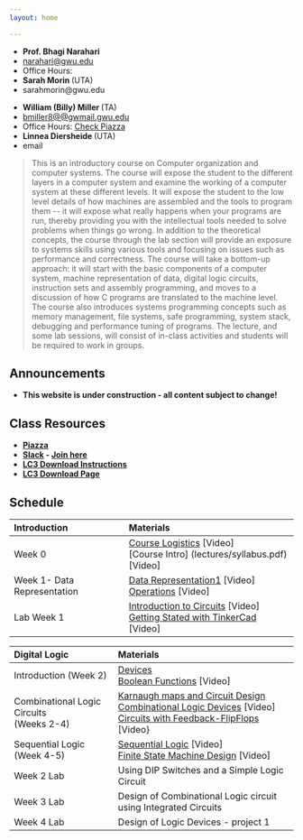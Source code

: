 ```yaml
---
layout: home

---
```

<div class="wrapper" markdown="0"><div class="footer-col-wrapper">
<div class="footer-col two-col-1">
    <ul class="contact-list">
        <li><b>Prof. Bhagi Narahari</b></li>
        <li><a href="mailto:narahari@gwu.edu">narahari@gwu.edu</a></li>
        <li>Office Hours: </li>
        <li><b> Sarah Morin  </b> (UTA) </li>
        <li> sarahmorin@gwu.edu </li>
    </ul>
</div>
<div class="footer-col two-col-2">
    <ul class="contact-list">
        <li><b>William (Billy) Miller </b> (TA)</li>
        <li><a href="mailto:bmiller8@gwmail.gwu.edu">bmiller8@@gwmail.gwu.edu</a> </li>
        <li>Office Hours: <a href="https://piazza.com/gwu/">Check Piazza</a></li>
        <li><b> Linnea Diersheide </b> (UTA) </li>
        <li> email </li>
      </ul>
</div>
</div>
</div>


> This is an introductory course on Computer organization and computer systems. The  course will expose the student to the different layers in a computer system and examine the working of a computer system at these different levels. It will expose the student to the low level details of how machines are assembled and the tools to program them -- it will expose what really happens when your programs are run, thereby providing you with the intellectual tools needed to solve problems when things go wrong. In addition to the theoretical concepts, the course through the lab section will provide an exposure to systems skills using various tools and focusing on issues such as performance and correctness. The course will take a bottom-up approach: it will start with the basic components of a computer system, machine representation of data, digital logic circuits, instruction sets and assembly programming, and moves to a discussion of how C programs are translated to the machine level. The course also introduces systems programming concepts such as memory management, file systems, safe programming, system stack, debugging and performance tuning of programs. The lecture, and some lab sessions, will consist of in-class activities and students will be required to work in groups.




## Announcements ##
  - <b>This website is under construction - all content subject to change!<b>

## Class Resources ##
  - [Piazza]()
  - [Slack]() - [Join here]()
  - [LC3 Download Instructions](https://github.com/chiragsakhuja/lc3tools/blob/master/docs/DownloadingAndInstalling.pdf)
  - [LC3 Download Page](https://github.com/chiragsakhuja/lc3tools/releases)

## Schedule  ##

<div style="font-size:90%">

| Introduction  | Materials 
| :--- |:---  |
| Week 0  |  [Course Logistics](lectures/logistics.pdf) [Video]<br> [Course Intro] (lectures/syllabus.pdf) [Video]|  
| Week 1- Data Representation  | [Data Representation1](lectures/datarep1.pdf) [Video] <br> [Operations](lectures/datarep2.pdf) [Video]| 
| Lab Week 1  | [Introduction to Circuits](lectures/ohmslaw.pdf) [Video] <br> [Getting Stated with TinkerCad](lectures/lab1.pdf) [Video]| 

| Digital Logic  | Materials 
| :--- |:---  |
| Introduction (Week 2)  |  [Devices](lectures/transistor-gates.pdf)<br> [Boolean Functions](lectures/logic1.pdf) [Video]|  
| Combinational Logic Circuits <br> (Weeks 2-4)  | [Karnaugh maps and Circuit Design](lectures/Kmaps.pdf) <br> [Combinational Logic Devices](lectures/logic2.pdf) [Video]<br> [Circuits with Feedback-FlipFlops](lectures/logic3.pdf) [Video}| 
| Sequential Logic (Week 4-5)| [Sequential Logic](seqlogic.pdf) [Video] <br> [Finite State Machine Design](lectures/fsm.pdf) [Video]|
| Week 2 Lab | Using DIP Switches and a Simple Logic Circuit |
| Week 3 Lab | Design of Combinational Logic circuit using Integrated Circuits |
| Week 4 Lab | Design of Logic Devices - project 1|



</div>
